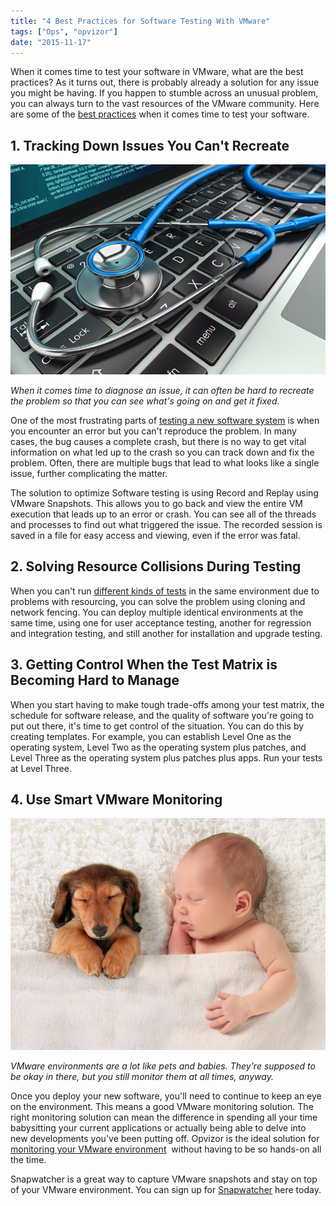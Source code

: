 ```yaml
---
title: "4 Best Practices for Software Testing With VMware"
tags: ["Ops", "opvizor"]
date: "2015-11-17"
---
```


When it comes time to test your software in VMware, what are the best practices? As it turns out, there is probably already a solution for any issue you might be having. If you happen to stumble across an unusual problem, you can always turn to the vast resources of the VMware community. Here are some of the [best practices](http://www.slideshare.net/EuroSTARConference/martin-klaus-best-practices-for-testing-in-virtual-environments "best practices") when it comes time to test your software.

## 1\. Tracking Down Issues You Can't Recreate

![Software Testing](/images/blog/wpid-bigstock-Stethoscope-On-Laptop-Keyboard-79833199.jpg)

_When it comes time to diagnose an issue, it can often be hard to recreate the problem so that you can see what's going on and get it fixed._

One of the most frustrating parts of [testing a new software system](https://blogs.vmware.com/vcloud/2015/06/leaders-share-best-practices-development-testing-running-applications-cloud.html "testing a new software system") is when you encounter an error but you can't reproduce the problem. In many cases, the bug causes a complete crash, but there is no way to get vital information on what led up to the crash so you can track down and fix the problem. Often, there are multiple bugs that lead to what looks like a single issue, further complicating the matter.

The solution to optimize Software testing is using Record and Replay using VMware Snapshots. This allows you to go back and view the entire VM execution that leads up to an error or crash. You can see all of the threads and processes to find out what triggered the issue. The recorded session is saved in a file for easy access and viewing, even if the error was fatal.

## 2\. Solving Resource Collisions During Testing

When you can't run [different kinds of tests](https://communities.vmware.com/welcome "different kinds of tests") in the same environment due to problems with resourcing, you can solve the problem using cloning and network fencing. You can deploy multiple identical environments at the same time, using one for user acceptance testing, another for regression and integration testing, and still another for installation and upgrade testing.

## 3\. Getting Control When the Test Matrix is Becoming Hard to Manage

When you start having to make tough trade-offs among your test matrix, the schedule for software release, and the quality of software you're going to put out there, it's time to get control of the situation. You can do this by creating templates. For example, you can establish Level One as the operating system, Level Two as the operating system plus patches, and Level Three as the operating system plus patches plus apps. Run your tests at Level Three.

## 4\. Use Smart VMware Monitoring

![VMware monitoring](/images/blog/wpid-bigstock-Newborn-Baby-And-Puppy-83626697.jpg)

_VMware environments are a lot like pets and babies. They're supposed to be okay in there, but you still monitor them at all times, anyway._

Once you deploy your new software, you'll need to continue to keep an eye on the environment. This means a good VMware monitoring solution. The right monitoring solution can mean the difference in spending all your time babysitting your current applications or actually being able to delve into new developments you've been putting off. Opvizor is the ideal solution for [monitoring your VMware environment](http://try.opvizor.com/health-analyzer/ "monitoring your VMware environment")  without having to be so hands-on all the time.

Snapwatcher is a great way to capture VMware snapshots and stay on top of your VMware environment. You can sign up for [Snapwatcher](http://try.opvizor.com/snapwatcher/ "Snapwatcher ") here today.
